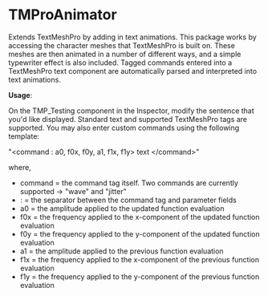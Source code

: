 # TMProAnimator
Extends TextMeshPro by adding in text animations. This package works by accessing the character meshes that TextMeshPro is built on. These meshes are then animated in a number of different ways, and a simple typewriter effect is also included. Tagged commands entered into a TextMeshPro text component are automatically parsed and interpreted into text animations.

<b>Usage</b>:

On the TMP_Testing component in the Inspector, modify the sentence that you'd like displayed. Standard text and supported TextMeshPro tags are supported. You may also enter custom commands using the following template:

"<command : a0, f0x, f0y, a1, f1x, f1y> text <\/command>"

where,
- command = the command tag itself. Two commands are currently supported -> "wave" and "jitter"
- :       = the separator between the command tag and parameter fields
- a0      = the amplitude applied to the updated function evaluation
- f0x     = the frequency applied to the x-component of the updated function evaluation
- f0y     = the frequency applied to the y-component of the updated function evaluation
- a1      = the amplitude applied to the previous function evaluation
- f1x     = the frequency applied to the x-component of the previous function evaluation
- f1y     = the frequency applied to the y-component of the previous function evaluation
